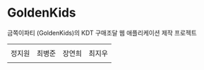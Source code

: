 # GoldenKids
금쪽이파티 (GoldenKids)의 KDT 구매조달 웹 애플리케이션 제작 프로젝트

<table>
  <tr>
    <td></td>
    <td></td>
    <td></td>
    <td></td>
  </tr>
  <tr>
    <td>정지원</td>
    <td>최병준</td>
    <td>장연희</td>
    <td>최지우</td>
  </tr>
  <tr>
    <td></td>
    <td></td>
    <td></td>
    <td></td>
  </tr>
</table>
